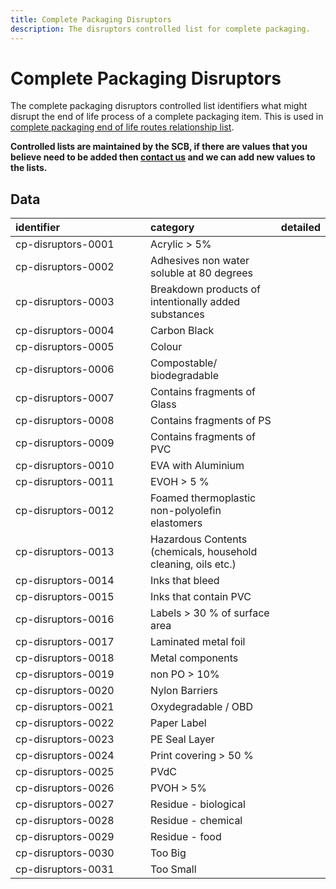 ```yaml
---
title: Complete Packaging Disruptors
description: The disruptors controlled list for complete packaging.
---
```


# Complete Packaging Disruptors

The complete packaging disruptors controlled list identifiers what might disrupt the end of life process of a complete packaging item. This is used in [complete packaging end of life routes relationship list](../6_Relationship_Lists/6_008_Complete_Packaging_End_of_Life_Routes.md).

**Controlled lists are maintained by the SCB, if there are values that you believe need to be added then [contact us](https://www.open3p.org/contact/) and we can add new values to the lists.**

## Data
|<div style="width:200px">identifier</div>|category|detailed|
|:-|:-|:-|
|cp-disruptors-0001|Acrylic > 5%||
|cp-disruptors-0002|Adhesives non water soluble at 80 degrees||
|cp-disruptors-0003|Breakdown products of intentionally added substances||
|cp-disruptors-0004|Carbon Black||
|cp-disruptors-0005|Colour||
|cp-disruptors-0006|Compostable/ biodegradable||
|cp-disruptors-0007|Contains fragments of Glass||
|cp-disruptors-0008|Contains fragments of PS||
|cp-disruptors-0009|Contains fragments of PVC||
|cp-disruptors-0010|EVA with Aluminium||
|cp-disruptors-0011|EVOH > 5 %||
|cp-disruptors-0012|Foamed thermoplastic non-polyolefin elastomers||
|cp-disruptors-0013|Hazardous Contents (chemicals, household cleaning, oils etc.)||
|cp-disruptors-0014|Inks that bleed||
|cp-disruptors-0015|Inks that contain PVC||
|cp-disruptors-0016|Labels > 30 % of surface area||
|cp-disruptors-0017|Laminated metal foil||
|cp-disruptors-0018|Metal components||
|cp-disruptors-0019|non PO > 10%||
|cp-disruptors-0020|Nylon Barriers||
|cp-disruptors-0021|Oxydegradable / OBD||
|cp-disruptors-0022|Paper Label||
|cp-disruptors-0023|PE Seal Layer||
|cp-disruptors-0024|Print covering > 50 %||
|cp-disruptors-0025|PVdC||
|cp-disruptors-0026|PVOH > 5%||
|cp-disruptors-0027|Residue - biological||
|cp-disruptors-0028|Residue - chemical||
|cp-disruptors-0029|Residue - food||
|cp-disruptors-0030|Too Big||
|cp-disruptors-0031|Too Small||
